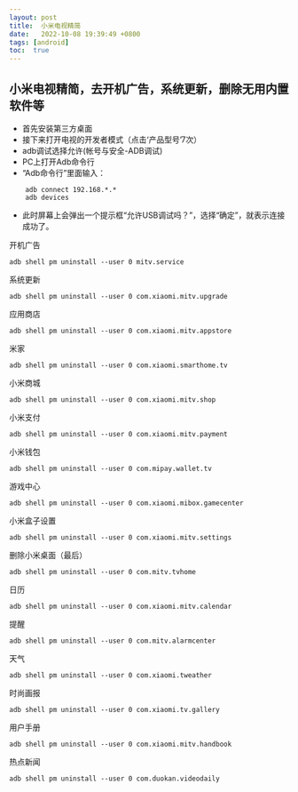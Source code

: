 ```yaml
---
layout: post
title:  小米电视精简
date:   2022-10-08 19:39:49 +0800
tags: [android]
toc:  true
---
```


## 小米电视精简，去开机广告，系统更新，删除无用内置软件等

- 首先安装第三方桌面
- 接下来打开电视的开发者模式（点击‘产品型号’7次）
- adb调试选择允许(帐号与安全-ADB调试)
- PC上打开Adb命令行
- “Adb命令行”里面输入：

```
	adb connect 192.168.*.*
	adb devices
```
- 此时屏幕上会弹出一个提示框“允许USB调试吗？”，选择“确定”，就表示连接成功了。

开机广告

```
adb shell pm uninstall --user 0 mitv.service
```

系统更新

```
adb shell pm uninstall --user 0 com.xiaomi.mitv.upgrade
```


应用商店

```
adb shell pm uninstall --user 0 com.xiaomi.mitv.appstore
```

米家

```
adb shell pm uninstall --user 0 com.xiaomi.smarthome.tv
```

小米商城

```
adb shell pm uninstall --user 0 com.xiaomi.mitv.shop
```

小米支付

```
adb shell pm uninstall --user 0 com.xiaomi.mitv.payment
```

小米钱包

```
adb shell pm uninstall --user 0 com.mipay.wallet.tv
```

游戏中心

```
adb shell pm uninstall --user 0 com.xiaomi.mibox.gamecenter
```

小米盒子设置

```
adb shell pm uninstall --user 0 com.xiaomi.mitv.settings
```

删除小米桌面（最后）

```
adb shell pm uninstall --user 0 com.mitv.tvhome
```

日历

```
adb shell pm uninstall --user 0 com.xiaomi.mitv.calendar
```
提醒

```
adb shell pm uninstall --user 0 com.mitv.alarmcenter
```
天气

```
adb shell pm uninstall --user 0 com.xiaomi.tweather
```
时尚画报

```
adb shell pm uninstall --user 0 com.xiaomi.tv.gallery
```
用户手册

```
adb shell pm uninstall --user 0 com.xiaomi.mitv.handbook
```
热点新闻

```
adb shell pm uninstall --user 0 com.duokan.videodaily
```



